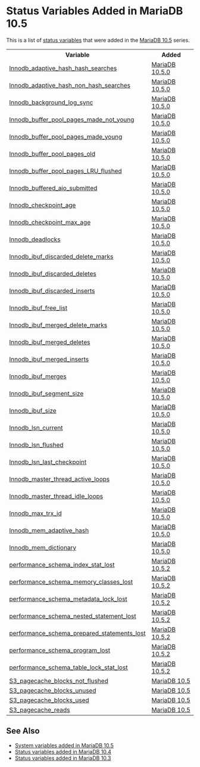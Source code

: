 # Status Variables Added in MariaDB 10.5

This is a list of [status variables](/replication/optimization-and-tuning/system-variables/server-status-variables) that were added in the [MariaDB 10.5](/kb/en/what-is-mariadb-105/) series.

<table><tbody><tr><th>Variable</th><th>Added</th></tr>
<tr><td><a href="/kb/en/innodb-status-variables/#innodb_adaptive_hash_hash_searches">Innodb_adaptive_hash_hash_searches</a></td><td><a href="/kb/en/mariadb-1050-release-notes/">MariaDB 10.5.0</a></td></tr>
<tr><td><a href="/kb/en/innodb-status-variables/#innodb_adaptive_hash_non_hash_searches">Innodb_adaptive_hash_non_hash_searches</a></td><td><a href="/kb/en/mariadb-1050-release-notes/">MariaDB 10.5.0</a></td></tr>
<tr><td><a href="/kb/en/innodb-status-variables/#innodb_background_log_sync">Innodb_background_log_sync</a></td><td><a href="/kb/en/mariadb-1050-release-notes/">MariaDB 10.5.0</a></td></tr>
<tr><td><a href="/kb/en/innodb-status-variables/#innodb_buffer_pool_pages_made_not_young">Innodb_buffer_pool_pages_made_not_young</a></td><td><a href="/kb/en/mariadb-1050-release-notes/">MariaDB 10.5.0</a></td></tr>
<tr><td><a href="/kb/en/innodb-status-variables/#innodb_buffer_pool_pages_made_young">Innodb_buffer_pool_pages_made_young</a></td><td><a href="/kb/en/mariadb-1050-release-notes/">MariaDB 10.5.0</a></td></tr>
<tr><td><a href="/kb/en/innodb-status-variables/#innodb_buffer_pool_pages_old">Innodb_buffer_pool_pages_old</a></td><td><a href="/kb/en/mariadb-1050-release-notes/">MariaDB 10.5.0</a></td></tr>
<tr><td><a href="/kb/en/innodb-status-variables/#innodb_buffer_pool_pages_LRU_flushed">Innodb_buffer_pool_pages_LRU_flushed</a></td><td><a href="/kb/en/mariadb-1050-release-notes/">MariaDB 10.5.0</a></td></tr>
<tr><td><a href="/kb/en/innodb-status-variables/#innodb_buffered_aio_submitted">Innodb_buffered_aio_submitted</a></td><td><a href="/kb/en/mariadb-1050-release-notes/">MariaDB 10.5.0</a></td></tr>
<tr><td><a href="/kb/en/innodb-status-variables/#innodb_checkpoint_age">Innodb_checkpoint_age</a></td><td><a href="/kb/en/mariadb-1050-release-notes/">MariaDB 10.5.0</a></td></tr>
<tr><td><a href="/kb/en/innodb-status-variables/#innodb_checkpoint_max_age">Innodb_checkpoint_max_age</a></td><td><a href="/kb/en/mariadb-1050-release-notes/">MariaDB 10.5.0</a></td></tr>
<tr><td><a href="/kb/en/innodb-status-variables/#innodb_deadlocks">Innodb_deadlocks</a></td><td><a href="/kb/en/mariadb-1050-release-notes/">MariaDB 10.5.0</a></td></tr>
<tr><td><a href="/kb/en/innodb-status-variables/#innodb_ibuf_discarded_delete_marks">Innodb_ibuf_discarded_delete_marks</a></td><td><a href="/kb/en/mariadb-1050-release-notes/">MariaDB 10.5.0</a></td></tr>
<tr><td><a href="/kb/en/innodb-status-variables/#innodb_ibuf_discarded_deletes">Innodb_ibuf_discarded_deletes</a></td><td><a href="/kb/en/mariadb-1050-release-notes/">MariaDB 10.5.0</a></td></tr>
<tr><td><a href="/kb/en/innodb-status-variables/#innodb_ibuf_discarded_inserts">Innodb_ibuf_discarded_inserts</a></td><td><a href="/kb/en/mariadb-1050-release-notes/">MariaDB 10.5.0</a></td></tr>
<tr><td><a href="/kb/en/innodb-status-variables/#innodb_ibuf_free_list">Innodb_ibuf_free_list</a></td><td><a href="/kb/en/mariadb-1050-release-notes/">MariaDB 10.5.0</a></td></tr>
<tr><td><a href="/kb/en/innodb-status-variables/#innodb_ibuf_merged_delete_marks">Innodb_ibuf_merged_delete_marks</a></td><td><a href="/kb/en/mariadb-1050-release-notes/">MariaDB 10.5.0</a></td></tr>
<tr><td><a href="/kb/en/innodb-status-variables/#innodb_ibuf_merged_deletes">Innodb_ibuf_merged_deletes</a></td><td><a href="/kb/en/mariadb-1050-release-notes/">MariaDB 10.5.0</a></td></tr>
<tr><td><a href="/kb/en/innodb-status-variables/#innodb_ibuf_merged_inserts">Innodb_ibuf_merged_inserts</a></td><td><a href="/kb/en/mariadb-1050-release-notes/">MariaDB 10.5.0</a></td></tr>
<tr><td><a href="/kb/en/innodb-status-variables/#innodb_ibuf_merges">Innodb_ibuf_merges</a></td><td><a href="/kb/en/mariadb-1050-release-notes/">MariaDB 10.5.0</a></td></tr>
<tr><td><a href="/kb/en/innodb-status-variables/#innodb_ibuf_segment_size">Innodb_ibuf_segment_size</a></td><td><a href="/kb/en/mariadb-1050-release-notes/">MariaDB 10.5.0</a></td></tr>
<tr><td><a href="/kb/en/innodb-status-variables/#innodb_ibuf_size">Innodb_ibuf_size</a></td><td><a href="/kb/en/mariadb-1050-release-notes/">MariaDB 10.5.0</a></td></tr>
<tr><td><a href="/kb/en/innodb-status-variables/#innodb_lsn_current">Innodb_lsn_current</a></td><td><a href="/kb/en/mariadb-1050-release-notes/">MariaDB 10.5.0</a></td></tr>
<tr><td><a href="/kb/en/innodb-status-variables/#innodb_lsn_flushed">Innodb_lsn_flushed</a></td><td><a href="/kb/en/mariadb-1050-release-notes/">MariaDB 10.5.0</a></td></tr>
<tr><td><a href="/kb/en/innodb-status-variables/#innodb_lsn_last_checkpoint">Innodb_lsn_last_checkpoint</a></td><td><a href="/kb/en/mariadb-1050-release-notes/">MariaDB 10.5.0</a></td></tr>
<tr><td><a href="/kb/en/innodb-status-variables/#innodb_master_thread_active_loops">Innodb_master_thread_active_loops</a></td><td><a href="/kb/en/mariadb-1050-release-notes/">MariaDB 10.5.0</a></td></tr>
<tr><td><a href="/kb/en/innodb-status-variables/#innodb_master_thread_idle_loops">Innodb_master_thread_idle_loops</a></td><td><a href="/kb/en/mariadb-1050-release-notes/">MariaDB 10.5.0</a></td></tr>
<tr><td><a href="/kb/en/innodb-status-variables/#innodb_max_trx_id">Innodb_max_trx_id</a></td><td><a href="/kb/en/mariadb-1050-release-notes/">MariaDB 10.5.0</a></td></tr>
<tr><td><a href="/kb/en/innodb-status-variables/#innodb_mem_adaptive_hash">Innodb_mem_adaptive_hash</a></td><td><a href="/kb/en/mariadb-1050-release-notes/">MariaDB 10.5.0</a></td></tr>
<tr><td><a href="/kb/en/innodb-status-variables/#innodb_mem_dictionary">Innodb_mem_dictionary</a></td><td><a href="/kb/en/mariadb-1050-release-notes/">MariaDB 10.5.0</a></td></tr>
<tr><td><a href="/kb/en/performance-schema-status-variables/#performance_schema_index_stat_lost">performance_schema_index_stat_lost</a></td><td><a href="/kb/en/mariadb-1052-release-notes/">MariaDB 10.5.2</a></td></tr>
<tr><td><a href="/kb/en/performance-schema-status-variables/#performance_schema_memory_classes_lost">performance_schema_memory_classes_lost</a></td><td><a href="/kb/en/mariadb-1052-release-notes/">MariaDB 10.5.2</a></td></tr>
<tr><td><a href="/kb/en/performance-schema-status-variables/#performance_schema_metadata_lock_lost">performance_schema_metadata_lock_lost</a></td><td><a href="/kb/en/mariadb-1052-release-notes/">MariaDB 10.5.2</a></td></tr>
<tr><td><a href="/kb/en/performance-schema-status-variables/#performance_schema_nested_statement_lost">performance_schema_nested_statement_lost</a></td><td><a href="/kb/en/mariadb-1052-release-notes/">MariaDB 10.5.2</a></td></tr>
<tr><td><a href="/kb/en/performance-schema-status-variables/#performance_schema_prepared_statements_lost">performance_schema_prepared_statements_lost</a></td><td><a href="/kb/en/mariadb-1052-release-notes/">MariaDB 10.5.2</a></td></tr>
<tr><td><a href="/kb/en/performance-schema-status-variables/#performance_schema_program_lost">performance_schema_program_lost</a></td><td><a href="/kb/en/mariadb-1052-release-notes/">MariaDB 10.5.2</a></td></tr>
<tr><td><a href="/kb/en/performance-schema-status-variables/#performance_schema_table_lock_stat_lost">performance_schema_table_lock_stat_lost</a></td><td><a href="/kb/en/mariadb-1052-release-notes/">MariaDB 10.5.2</a></td></tr>
<tr><td><a href="/kb/en/s3-storage-engine-status-variables/#S3_pagecache_blocks_not_flushed">S3_pagecache_blocks_not_flushed</a></td><td><a href="/kb/en/what-is-mariadb-105/">MariaDB 10.5</a></td></tr>
<tr><td><a href="/kb/en/s3-storage-engine-status-variables/#S3_pagecache_blocks_unused">S3_pagecache_blocks_unused</a></td><td><a href="/kb/en/what-is-mariadb-105/">MariaDB 10.5</a></td></tr>
<tr><td><a href="/kb/en/s3-storage-engine-status-variables/#S3_pagecache_blocks_used">S3_pagecache_blocks_used</a></td><td><a href="/kb/en/what-is-mariadb-105/">MariaDB 10.5</a></td></tr>
<tr><td><a href="/kb/en/s3-storage-engine-status-variables/#S3_pagecache_reads">S3_pagecache_reads</a></td><td><a href="/kb/en/what-is-mariadb-105/">MariaDB 10.5</a></td></tr>
</tbody></table>

## See Also

- [System variables added in MariaDB 10.5](/replication/optimization-and-tuning/system-variables/system-and-status-variables-added-by-major-release/system-variables-added-in-mariadb-105)
- [Status variables added in MariaDB 10.4](/replication/optimization-and-tuning/system-variables/system-and-status-variables-added-by-major-release/status-variables-added-in-mariadb-104)
- [Status variables added in MariaDB 10.3](/replication/optimization-and-tuning/system-variables/system-and-status-variables-added-by-major-release/status-variables-added-in-mariadb-103)